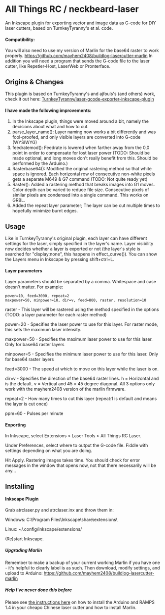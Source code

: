 # All Things RC / neckbeard-laser
An Inkscape plugin for exporting vector and image data as G-code for DIY laser cutters, based on TurnkeyTyranny's et al. code.

#### Compatibility:
You will also need to use my version of Marlin for the base64 raster to work properly.
https://github.com/mayhem2408/buildlog-lasercutter-marlin
In addition you will need a program that sends the G-code file to the laser cutter, like Repetier-Host, LaserWeb or Pronterface.

## Origins & Changes

This plugin is based on TurnkeyTyranny's and ajfouls's (and others) work, check it out here:
[TurnkeyTyranny/laser-gcode-exporter-inkscape-plugin](https://github.com/TurnkeyTyranny/laser-gcode-exporter-inkscape-plugin)

#### I have made the following improvements:

1. In the Inkscape plugin, things were moved around a bit, namely the decisions about what and how to cut.
2. parse_layer_name(): Layer naming now works a bit differently and was fool-proofed, and only visible layers are converted into G-code (WYSIWYG)
3. feedratemod(): Feedrate is lowered when farther away from the 0,0 point in order to compensate for lost laser power (TODO: Should be made optional, and long moves don't really benefit from this. Should be performed by the Arduino.)
4. Rasterbase64(): Modified the original rastering method so that white space is ignored. Each horizontal row of consecutive non-white pixels gets a separate M649 & G7 command (TODO: Not quite ready yet)
5. Raster(): Added a rastering method that breaks images into G1 moves. Color depth can be varied to reduce file size. Consecutive pixels of similar pixels are condensed into a single command. This works on GRBL.
6. Added the repeat layer parameter; The layer can be cut multiple times to hopefully minimize burnt edges.

## Usage
Like in TurnkeyTyranny's original plugin, each layer can have different settings for the laser, simply specified in the layer's name. Layer visibility now decides whether a layer is exported or not (the layer's style is searched for "display:none", this happens in effect_curve()). You can show the Layers menu in Inkscape by pressing shift+ctrl+L.

#### Layer parameters
Layer parameters should be separated by a comma. Whitespace and case doesn't matter. For example: 
```
power=10, feed=3000, repeat=2 
maxpower=50, minpower=10, dir=v, feed=800, raster, resolution=10
```
raster - This layer will be rastered using the method specified in the options (TODO: a layer parameter for each raster method)

power=20 - Specifies the laser power to use for this layer. For raster mode, this sets the maximum laser intensity.

maxpower=50 - Specifies the maximum laser power to use for this laser. Only for base64 raster layers

minpower=5 - Specifies the minimum laser power to use for this laser. Only for base64 raster layers

feed=3000 - The speed at which to move on this layer while the laser is on.

dir=v - Specifies the direction of the base64 raster lines. h = Horizontal and is the default. v = Vertical and 45 = 45 degree diagonal. All 3 options only work with the mayhem2408 version of the marlin firmware.

repeat=2 - How many times to cut this layer (repeat:1 is default and means the layer is cut once)

ppm=60 - Pulses per minute

#### Exporting
In Inkscape, select Extensions > Laser Tools > All Things RC Laser.

Under Preferences, select where to output the G-code file. Fiddle with settings depending on what you are doing.

Hit Apply. Rastering images takes time. You should check for error messages in the window that opens now, not that there necessarily will be any...

## Installing
#### Inkscape Plugin
Grab atrclaser.py and atrclaser.inx and throw them in:

Windows: C:\Program Files\Inkscape\share\extensions\

Linux: ~/.config/inkscape/extensions/

(Re)start Inkscape.

##### Upgrading Marlin
Remember to make a backup of your current working Marlin if you have one - it's helpful to clearly label is as such. Then download, modify settings, and upload to Arduino:
https://github.com/mayhem2408/buildlog-lasercutter-marlin


##### Help I've never done this before
Please see [the instructions here](https://github.com/TurnkeyTyranny/buildlog-lasercutter-marlin) on how to install the Arduino and RAMPS 1.4 in your cheapo Chinese laser cutter and how to install Marlin.
